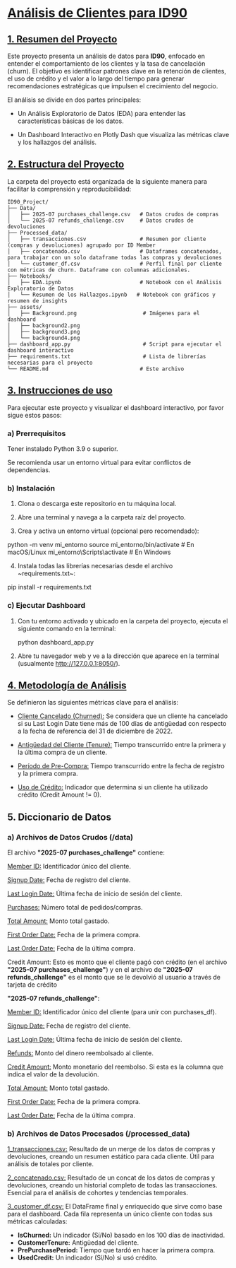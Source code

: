 # <ins>__Análisis de Clientes para ID90__</ins>

## <ins>__1. Resumen del Proyecto__</ins>

Este proyecto presenta un análisis de datos para __ID90__, enfocado en entender el comportamiento de los clientes y la tasa de cancelación (churn). El objetivo es identificar patrones clave en la retención de clientes, el uso de crédito y el valor a lo largo del tiempo para generar recomendaciones estratégicas que impulsen el crecimiento del negocio.

El análisis se divide en dos partes principales:

* Un Análisis Exploratorio de Datos (EDA) para entender las características básicas de los datos.

* Un Dashboard Interactivo en Plotly Dash que visualiza las métricas clave y los hallazgos del análisis.


## <ins>__2. Estructura del Proyecto__</ins>

La carpeta del proyecto está organizada de la siguiente manera para facilitar la comprensión y reproducibilidad:

```
ID90_Project/
├── Data/
│   ├── 2025-07 purchases_challenge.csv   # Datos crudos de compras
│   └── 2025-07 refunds_challenge.csv     # Datos crudos de devoluciones
├── Processed_data/
│   ├── transacciones.csv                 # Resumen por cliente (compras y devoluciones) agrupado por ID Member
│   ├── concatenado.csv                   # Dataframes concatenados, para trabajar con un solo dataframe todas las compras y devoluciones
│   └── customer_df.csv                   # Perfil final por cliente con métricas de churn. Dataframe con columnas adicionales.
├── Notebooks/
│   ├── EDA.ipynb                         # Notebook con el Análisis Exploratorio de Datos
│   └── Resumen de los Hallazgos.ipynb   # Notebook con gráficos y resumen de insights
├── assets/
│   ├── Background.png                     # Imágenes para el dashboard
│   ├── background2.png
│   ├── background3.png
│   └── background4.png
├── dashboard_app.py                       # Script para ejecutar el dashboard interactivo
├── requirements.txt                       # Lista de librerías necesarias para el proyecto
└── README.md                             # Este archivo
```

## <ins>3. Instrucciones de uso</ins>

Para ejecutar este proyecto y visualizar el dashboard interactivo, por favor sigue estos pasos:

### a) Prerrequisitos

Tener instalado Python 3.9 o superior.

Se recomienda usar un entorno virtual para evitar conflictos de dependencias.

### b) Instalación

1. Clona o descarga este repositorio en tu máquina local.

2. Abre una terminal y navega a la carpeta raíz del proyecto.

3. Crea y activa un entorno virtual (opcional pero recomendado):

python -m venv mi_entorno
source mi_entorno/bin/activate  # En macOS/Linux
mi_entorno\Scripts\activate      # En Windows

4. Instala todas las librerías necesarias desde el archivo ~requirements.txt~:

pip install -r requirements.txt

### c) Ejecutar Dashboard

1. Con tu entorno activado y ubicado en la carpeta del proyecto, ejecuta el siguiente comando en la terminal:

   python dashboard_app.py

2. Abre tu navegador web y ve a la dirección que aparece en la terminal (usualmente http://127.0.0.1:8050/).

## <ins>4. Metodología de Análisis</ins>

Se definieron las siguientes métricas clave para el análisis:

* <ins>Cliente Cancelado (Churned):</ins> Se considera que un cliente ha cancelado si su Last Login Date tiene más de 100 días de antigüedad con respecto a la fecha de referencia del 31 de diciembre de 2022.

* <ins>Antigüedad del Cliente (Tenure):</ins> Tiempo transcurrido entre la primera y la última compra de un cliente.

* <ins>Período de Pre-Compra:</ins> Tiempo transcurrido entre la fecha de registro y la primera compra.

* <ins>Uso de Crédito:</ins> Indicador que determina si un cliente ha utilizado crédito (Credit Amount != 0).

## 5. Diccionario de Datos

### a) Archivos de Datos Crudos (/data)

El archivo __"2025-07 purchases_challenge"__ contiene:

<ins>Member ID:</ins> Identificador único del cliente.

<ins>Signup Date:</ins> Fecha de registro del cliente.

<ins>Last Login Date:</ins> Última fecha de inicio de sesión del cliente.

<ins>Purchases:</ins> Número total de pedidos/compras.

<ins>Total Amount:</ins> Monto total gastado.

<ins>First Order Date:</ins> Fecha de la primera compra.

<ins>Last Order Date:</ins> Fecha de la última compra.

Credit Amount: Esto es monto que el cliente pagó con crédito (en el archivo __"2025-07 purchases_challenge"__) y en el archivo de __"2025-07 refunds_challenge"__ es el monto que se le devolvió al usuario a través de tarjeta de crédito

__"2025-07 refunds_challenge"__:

<ins>Member ID:</ins> Identificador único del cliente (para unir con purchases_df).

<ins>Signup Date:</ins> Fecha de registro del cliente.

<ins>Last Login Date:</ins> Última fecha de inicio de sesión del cliente.

<ins>Refunds:</ins> Monto del dinero reembolsado al cliente.

<ins>Credit Amount:</ins> Monto monetario del reembolso. Si esta es la columna que indica el valor de la devolución.

<ins>Total Amount:</ins> Monto total gastado.

<ins>First Order Date:</ins> Fecha de la primera compra.

<ins>Last Order Date:</ins> Fecha de la última compra.

### b) Archivos de Datos Procesados (/processed_data)

<ins>1_transacciones.csv:</ins> Resultado de un merge de los datos de compras y devoluciones, creando un resumen estático para cada cliente. Útil para análisis de totales por cliente.

<ins>2_concatenado.csv:</ins> Resultado de un concat de los datos de compras y devoluciones, creando un historial completo de todas las transacciones. Esencial para el análisis de cohortes y tendencias temporales.

<ins>3_customer_df.csv:</ins> El DataFrame final y enriquecido que sirve como base para el dashboard. Cada fila representa un único cliente con todas sus métricas calculadas:
* __IsChurned:__ Un indicador (Sí/No) basado en los 100 días de inactividad.
* __CustomerTenure:__ Antigüedad del cliente.
* __PrePurchasePeriod:__ Tiempo que tardó en hacer la primera compra.
* __UsedCredit:__ Un indicador (Sí/No) si usó crédito.


